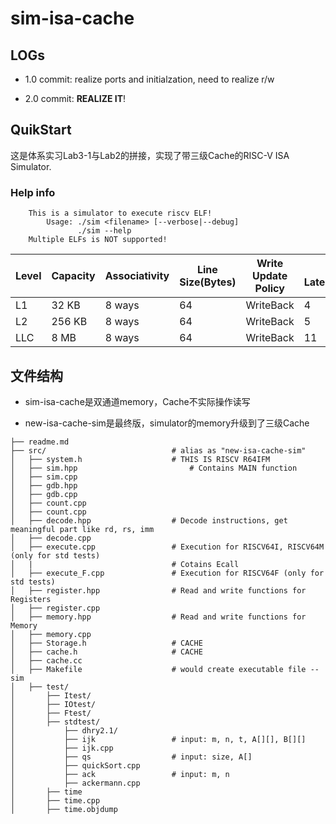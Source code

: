 # sim-isa-cache

## LOGs

* 1.0 commit: realize ports and initialzation, need to realize r/w

* 2.0 commit: **REALIZE IT**!

## QuikStart
这是体系实习Lab3-1与Lab2的拼接，实现了带三级Cache的RISC-V ISA Simulator.

### Help info

```
    This is a simulator to execute riscv ELF!
        Usage: ./sim <filename> [--verbose|--debug]
               ./sim --help
    Multiple ELFs is NOT supported!
```

Level | Capacity | Associativity | Line Size(Bytes)|Write Update Policy|Hit Latency(cycle)
------|----------|---------------|-----------------|----------|---
L1 | 32 KB |8 ways | 64 | WriteBack|4
L2 | 256 KB |8 ways | 64 | WriteBack|5
LLC | 8 MB | 8 ways | 64 | WriteBack|11


## 文件结构

* sim-isa-cache是双通道memory，Cache不实际操作读写

* new-isa-cache-sim是最终版，simulator的memory升级到了三级Cache

```
├── readme.md   
├── src/ 							# alias as "new-isa-cache-sim"   
│   ├── system.h 					# THIS IS RISCV R64IFM
│   ├── sim.hpp 						# Contains MAIN function
│   ├── sim.cpp  
│   ├── gdb.hpp     				
│   ├── gdb.cpp     				
│   ├── count.cpp     				
│   ├── count.cpp     			   			
│   ├── decode.hpp 					# Decode instructions, get meaningful part like rd, rs, imm
│   ├── decode.cpp 					
│   ├── execute.cpp 				# Execution for RISCV64I, RISCV64M (only for std tests)
│   |								# Cotains Ecall
│   ├── execute_F.cpp 				# Execution for RISCV64F (only for std tests)
│   ├── register.hpp 				# Read and write functions for Registers
│   ├── register.cpp
│   ├── memory.hpp 					# Read and write functions for Memory
│   ├── memory.cpp
│   ├── Storage.h 					# CACHE
│   ├── cache.h 					# CACHE
│   ├── cache.cc
│   ├── Makefile					# would create executable file -- sim
│   ├── test/ 
│   	├── Itest/ 
│   	├── IOtest/ 
│   	├── Ftest/ 
│   	├── stdtest/ 
│   		├── dhry2.1/ 
│   		├── ijk 				# input: m, n, t, A[][], B[][]
│   		├── ijk.cpp
│   		├── qs 					# input: size, A[]
│   		├── quickSort.cpp 
│   		├── ack					# input: m, n
│   		├── ackermann.cpp 
│   	├── time 
│   	├── time.cpp 
│   	├── time.objdump

```

